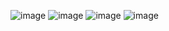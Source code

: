 ![image](https://github.com/honghyoeun/C/assets/77725041/2c96f922-e5fa-415b-ae25-bee3114b08c0)
![image](https://github.com/honghyoeun/C/assets/77725041/c2dfa965-c735-40da-bdb2-0645a4a94aa1)
![image](https://github.com/honghyoeun/C/assets/77725041/b1d5e799-1fdc-44aa-af51-f052a43aabb2)
![image](https://github.com/honghyoeun/C/assets/77725041/5f9903af-44ad-4b30-b0e4-ccbf020d4ace)

